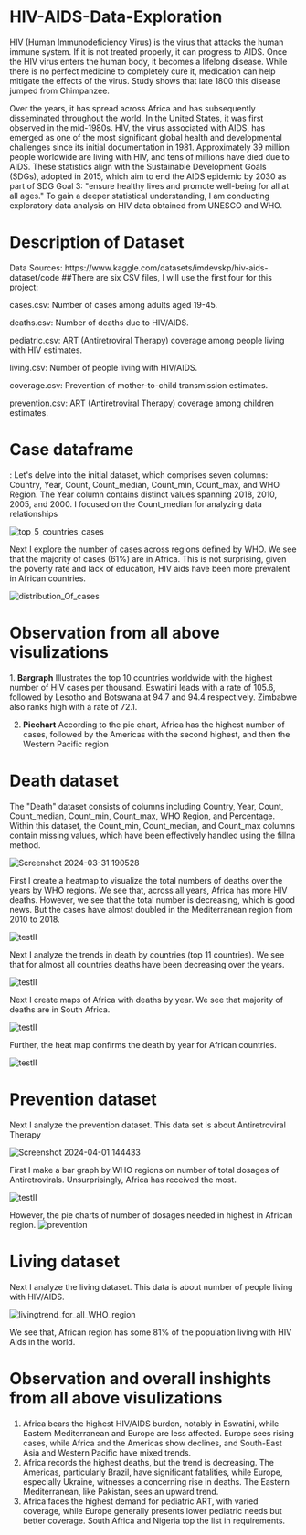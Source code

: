 # HIV-AIDS-Data-Exploration
HIV (Human Immunodeficiency Virus) is the virus that attacks the human immune system. If it is not treated properly, it can progress to AIDS. Once the HIV virus enters the human body, it becomes a lifelong disease. While there is no perfect medicine to completely cure it, medication can help mitigate the effects of the virus. Study shows that late 1800 this disease jumped from Chimpanzee. 

Over the years, it has spread across Africa and has subsequently disseminated throughout the world. In the United States, it was first observed in the mid-1980s. HIV, the virus associated with AIDS, has emerged as one of the most significant global health and developmental challenges since its initial documentation in 1981. Approximately 39 million people worldwide are living with HIV, and tens of millions have died due to AIDS. These statistics align with the Sustainable Development Goals (SDGs), adopted in 2015, which aim to end the AIDS epidemic by 2030 as part of SDG Goal 3: "ensure healthy lives and promote well-being for all at all ages."
To gain a deeper statistical understanding, I am conducting exploratory data analysis on HIV data obtained from UNESCO and WHO.

<h1>Description of Dataset</h1>
Data Sources:  https://www.kaggle.com/datasets/imdevskp/hiv-aids-dataset/code
##There are six CSV files, I will use the first four for this project:

cases.csv: Number of cases among adults aged 19-45.

deaths.csv: Number of deaths due to HIV/AIDS.

pediatric.csv: ART (Antiretroviral Therapy) coverage among people living with HIV estimates.

living.csv:  Number of people living with HIV/AIDS.

coverage.csv: Prevention of mother-to-child transmission estimates.

prevention.csv: ART (Antiretroviral Therapy) coverage among children estimates. 

<h1>Case dataframe</h1>: Let's delve into the initial dataset, which comprises seven columns: Country, Year, Count, Count_median, Count_min, Count_max, and WHO Region. The Year column contains distinct values spanning 2018, 2010, 2005, and 2000. I focused on the Count_median for analyzing data relationships

![top_5_countries_cases](https://github.com/githubPratima/HIV-AIDS-Data-Exploration/assets/98135375/30a50b7b-8a7b-4fca-b3af-3ab47357fc01) 

Next I explore the number of cases across regions defined by WHO. We see that the majority of cases (61%) are in Africa.  This is not surprising, given the poverty rate and lack of education, HIV aids have been more prevalent in African countries. 

![distribution_Of_cases](https://github.com/githubPratima/HIV-AIDS-Data-Exploration/assets/98135375/ffae4836-6361-46b5-8b03-d001ecedd7e4)




<h1>Observation from all above visulizations</h1>
1. <strong>Bargraph</strong>  Illustrates the top 10 countries worldwide with the highest number of HIV cases per thousand. Eswatini leads with a rate of 105.6, followed by Lesotho 
                             and Botswana at 94.7 and 94.4 respectively. Zimbabwe also ranks high with a rate of 72.1.

2. <strong>Piechart</strong> According to the pie chart, Africa has the highest number of cases, followed by the Americas with the second highest, and then the Western Pacific region
     
   

<h1>Death dataset</h1> The "Death" dataset consists of columns including Country, Year, Count, Count_median, Count_min, Count_max, WHO Region, and Percentage. Within this dataset, the Count_min, Count_median, and Count_max columns contain missing values, which have been effectively handled using the fillna method.                      

![Screenshot 2024-03-31 190528](https://github.com/githubPratima/HIV-AIDS-Data-Exploration/assets/98135375/ca38019c-987c-44a8-bf95-b354674e46e9)

First I create a heatmap to visualize the total numbers of deaths over the years by WHO regions. We see that, across all years, Africa has more HIV deaths. However, we see that the total number is decreasing, which is good news. But the cases have almost doubled in the Mediterranean region from 2010 to 2018. 

![testII](https://github.com/githubPratima/HIV-AIDS-Data-Exploration/assets/98135375/5bb43ea1-7c25-4d2e-be88-af466fce34e7) 

Next I analyze the trends in death by countries (top 11 countries). We see that for almost all countries deaths have been decreasing over the years.  

![testII](https://github.com/githubPratima/HIV-AIDS-Data-Exploration/assets/98135375/a2dcc1d0-0a3b-4005-81f2-cd6b90abd2a6)

Next I create maps of Africa with deaths by year. We see that majority of deaths are in South Africa. 

![testII](https://github.com/githubPratima/HIV-AIDS-Data-Exploration/assets/98135375/62a3c074-bf8e-4c01-a8bc-8a69fcac21b6)

Further, the heat map confirms the death by year for African countries. 

![testII](https://github.com/githubPratima/HIV-AIDS-Data-Exploration/assets/98135375/13c0b29b-b4c2-45d4-96d1-0e74c31e7420)
 

 <h1>Prevention dataset</h1> Next I analyze the prevention dataset. This data set is about Antiretroviral Therapy
 
 ![Screenshot 2024-04-01 144433](https://github.com/githubPratima/HIV-AIDS-Data-Exploration/assets/98135375/dd4db0d2-3cb3-4bc2-81eb-1ba8238f6148)

 First I make a bar graph by WHO regions on number of total dosages of  Antiretrovirals. Unsurprisingly, Africa has received the most. 
 
 ![testII](https://github.com/githubPratima/HIV-AIDS-Data-Exploration/assets/98135375/f9112a2a-84a9-41bd-9ec0-e87b7c1c3ab8)

However, the pie charts of number of dosages needed in highest in African region. 
 ![prevention](https://github.com/githubPratima/HIV-AIDS-Data-Exploration/assets/98135375/861befc4-511b-4394-9bce-6b62d6f2905e)


 <h1>Living dataset</h1> Next I analyze the living dataset. This data is about number of people living with HIV/AIDS.

 ![livingtrend_for_all_WHO_region](https://github.com/githubPratima/HIV-AIDS-Data-Exploration/assets/98135375/bec5ccf7-c8eb-4d0e-ab0a-6b374abdf100)

 We see that, African region has some 81% of the population living with HIV Aids in the world. 

 <h1>Observation and overall inshights from all above visulizations</h1>

1.  Africa bears the highest HIV/AIDS burden, notably in Eswatini, while Eastern Mediterranean and Europe are less affected. Europe sees rising cases, while Africa and the Americas show declines, and South-East Asia and Western Pacific have mixed trends.
2.  Africa records the highest deaths, but the trend is decreasing. The Americas, particularly Brazil, have significant fatalities, while Europe, especially Ukraine, witnesses a concerning rise in deaths. The Eastern Mediterranean, like Pakistan, sees an upward trend.
3.    Africa faces the highest demand for pediatric ART, with varied coverage, while Europe generally presents lower pediatric needs but better coverage. South Africa and Nigeria top the list in requirements. 



